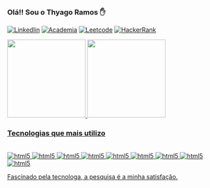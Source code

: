 ### Olá!! Sou o Thyago Ramos ✋

[![Linkedlin](https://img.shields.io/badge/LinkedIn-0077B5?style=for-the-badge&logo=linkedin&logoColor=white)](https://www.linkedin.com/in/thyago-ramos/)
[![Academia](https://img.shields.io/badge/Academia-fff?style=for-the-badge&logo=academia&logoColor=black)](https://independent.academia.edu/Thyagolouiz) 
[![Leetcode](https://img.shields.io/badge/-LeetCode-FFA116?style=for-the-badge&logo=LeetCode&logoColor=blac)](https://leetcode.com/oficialthyago/) 
[![HackerRank](https://img.shields.io/badge/-Hackerrank-2EC866?style=for-the-badge&logo=HackerRank&logoColor=white)](https://www.hackerrank.com/oficialthyago2) 

      
 <div>
  <a href="https://github.com/Alessandramiria">
  <img height="180em" src="https://github-readme-stats.vercel.app/api?username=oficialthyago&show_icons=true&theme=tokyonight&include_all_commits=true&count_private=true"/>
  <img height="180em" src="https://github-readme-stats.vercel.app/api/top-langs/?username=oficialthyago&layout=compactlangs_count=7&theme=tokyonight" style= 200px />
</div>

### Tecnologias que mais utilizo 

<div style= "display: inline_block"><br/>
    <img  alt="html5" src ="https://img.shields.io/badge/HTML5-E34F26?style=for-the-badge&logo=html5&logoColor=white"/>
    <img  alt="html5" src ="https://img.shields.io/badge/CSS3-1572B6?style=for-the-badge&logo=css3&logoColor=white"/>
    <img  alt="html5" src ="https://img.shields.io/badge/JavaScript-323330?style=for-the-badge&logo=javascript&logoColor=F7DF1E"/>
    <img  alt="html5" src ="https://img.shields.io/badge/Java-ED8B00?style=for-the-badge&logo=openjdk&logoColor=white"/>
    <img  alt="html5" src ="https://img.shields.io/badge/Spring-6DB33F?style=for-the-badge&logo=spring&logoColor=white"/>    
    <img  alt="html5" src ="https://img.shields.io/badge/PHP-777BB4?style=for-the-badge&logo=php&logoColor=white"/>
    <img  alt="html5" src ="https://img.shields.io/badge/AngularJS-E23237?style=for-the-badge&logo=angularjs&logoColor=white"/>
    <img  alt="html5" src ="https://img.shields.io/badge/MySQL-00000F?style=for-the-badge&logo=mysql&logoColor=white"/>
    <img  alt="html5" src ="https://img.shields.io/badge/MongoDB-4EA94B?style=for-the-badge&logo=mongodb&logoColor=white"/>
</div>


Fascinado pela tecnologa, a pesquisa é a minha satisfação.
